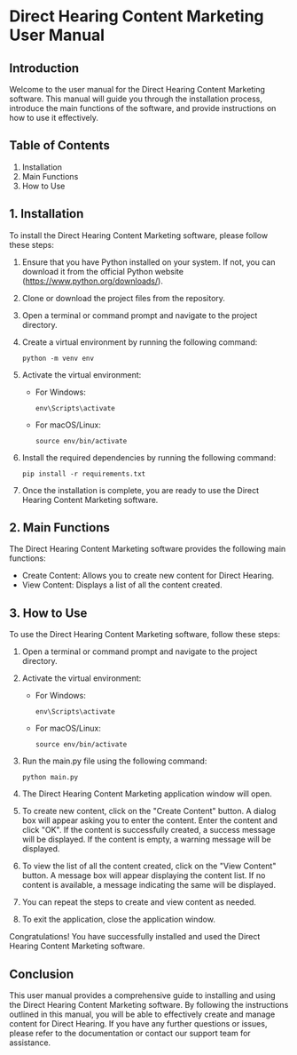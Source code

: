 # Direct Hearing Content Marketing User Manual

## Introduction

Welcome to the user manual for the Direct Hearing Content Marketing software. This manual will guide you through the installation process, introduce the main functions of the software, and provide instructions on how to use it effectively.

## Table of Contents

1. Installation
2. Main Functions
3. How to Use

## 1. Installation

To install the Direct Hearing Content Marketing software, please follow these steps:

1. Ensure that you have Python installed on your system. If not, you can download it from the official Python website (https://www.python.org/downloads/).

2. Clone or download the project files from the repository.

3. Open a terminal or command prompt and navigate to the project directory.

4. Create a virtual environment by running the following command:

   ```
   python -m venv env
   ```

5. Activate the virtual environment:

   - For Windows:

     ```
     env\Scripts\activate
     ```

   - For macOS/Linux:

     ```
     source env/bin/activate
     ```

6. Install the required dependencies by running the following command:

   ```
   pip install -r requirements.txt
   ```

7. Once the installation is complete, you are ready to use the Direct Hearing Content Marketing software.

## 2. Main Functions

The Direct Hearing Content Marketing software provides the following main functions:

- Create Content: Allows you to create new content for Direct Hearing.
- View Content: Displays a list of all the content created.

## 3. How to Use

To use the Direct Hearing Content Marketing software, follow these steps:

1. Open a terminal or command prompt and navigate to the project directory.

2. Activate the virtual environment:

   - For Windows:

     ```
     env\Scripts\activate
     ```

   - For macOS/Linux:

     ```
     source env/bin/activate
     ```

3. Run the main.py file using the following command:

   ```
   python main.py
   ```

4. The Direct Hearing Content Marketing application window will open.

5. To create new content, click on the "Create Content" button. A dialog box will appear asking you to enter the content. Enter the content and click "OK". If the content is successfully created, a success message will be displayed. If the content is empty, a warning message will be displayed.

6. To view the list of all the content created, click on the "View Content" button. A message box will appear displaying the content list. If no content is available, a message indicating the same will be displayed.

7. You can repeat the steps to create and view content as needed.

8. To exit the application, close the application window.

Congratulations! You have successfully installed and used the Direct Hearing Content Marketing software.

## Conclusion

This user manual provides a comprehensive guide to installing and using the Direct Hearing Content Marketing software. By following the instructions outlined in this manual, you will be able to effectively create and manage content for Direct Hearing. If you have any further questions or issues, please refer to the documentation or contact our support team for assistance.